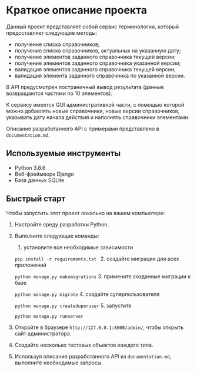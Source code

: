 # Краткое описание проекта
Данный проект представляет собой сервис терминологии, который предоставляет следующие методы:
* получение списка справочников;
* получение списка справочников, актуальных на указанную дату;
* получение элементов заданного справочника текущей версии;
* получение элементов заданного справочника указанной версии;
* валидация элементов заданного справочника текущей версии;
* валидация элемента заданного справочника по указанной версии.

В API предусмотрен постраничный вывод результата (данные возвращаются частями по 10 элементов).

К сервису имеется GUI административной части, с помощью которой можно добавлять новые справочники, 
новые версии справочников, указывать дату начала действия и наполнять справочники элементами.

Описание разработанного API с примерами представлено в `documentation.md`.

## Используемые инструменты
* Python 3.8.6
* Веб-фреймворк Django
* База данных SQLite

## Быстрый старт
Чтобы запустить этот проект локально на вашем компьютере: 
1. Настройте среду разработки Python. 
1. Выполните следующие команды: 
    1. установите все необходимые зависимости
    
    ```pip install -r requirements.txt ```
    2. создайте миграции для всех приложений
    
    ```python manage.py makemigrations```
    3. примените созданные миграции к базе
    
    ```python manage.py migrate```
    4. создайте суперпользователя
    
    ```python manage.py createduperuser```
    5. запустите
    
    ```python manage.py runserver```
1. Откройте в браузере `http://127.0.0.1:8000/admin/`, чтобы открыть сайт администратора. 
1. Создайте несколько тестовых объектов каждого типа. 
1. Используя описание разработанного API из `documentation.md`, выполните необходимые запросы.